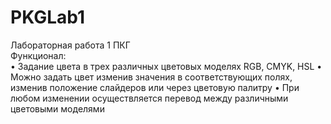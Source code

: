 # PKGLab1   
Лабораторная работа 1 ПКГ  
Функционал:    
•	Задание цвета в трех различных цветовых моделях RGB, CMYK, HSL
•	Можно задать цвет изменив значения в соответствующих полях, изменив положение слайдеров или через цветовую палитру
•	При любом изменении осуществляется перевод между различными цветовыми моделями    

